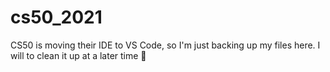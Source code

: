 # cs50_2021

CS50 is moving their IDE to VS Code, so I'm just backing up my files here. I will to clean it up at a later time 👼
